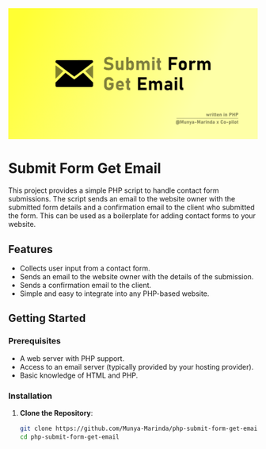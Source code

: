 <img src="https://github.com/Munya-Marinda/php-submit-form-get-email/blob/main/public/banner.png?raw=true" />


# Submit Form Get Email

This project provides a simple PHP script to handle contact form submissions. The script sends an email to the website owner with the submitted form details and a confirmation email to the client who submitted the form. This can be used as a boilerplate for adding contact forms to your website.

## Features

- Collects user input from a contact form.
- Sends an email to the website owner with the details of the submission.
- Sends a confirmation email to the client.
- Simple and easy to integrate into any PHP-based website.

## Getting Started

### Prerequisites

- A web server with PHP support.
- Access to an email server (typically provided by your hosting provider).
- Basic knowledge of HTML and PHP.

### Installation

1. **Clone the Repository**:
   ```bash
   git clone https://github.com/Munya-Marinda/php-submit-form-get-email.git
   cd php-submit-form-get-email
